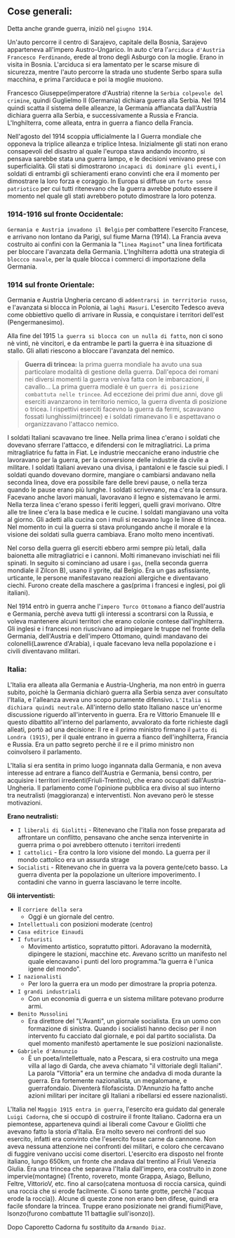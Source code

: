 ## Cose generali:
Detta anche grande guerra, iniziò nel `giugno 1914`.

Un'auto percorre il centro di Sarajevo, capitale della Bosnia, Sarajevo apparteneva all'impero Austro-Ungarico. In auto c'era l'`arciduca d'Austria Francesco Ferdinando`, erede al trono degli Asburgo con la moglie. Erano in visita in Bosnia. L'arciduca si era lamentato per le scarse misure di sicurezza, mentre l'auto percorre la strada uno studente Serbo spara sulla macchina, e prima l'arciduca e poi la moglie muoiono. 

Francesco Giuseppe(imperatore d'Austria) ritenne la `Serbia colpevole del crimine`, quindi Guglielmo II (Germania) dichiara guerra alla Serbia. Nel 1914 quindi scatta il sistema delle alleanze, la Germania affiancata dall'Austria dichiara guerra alla Serbia, e successivamente a Russia e Francia. L'Inghilterra, come alleata, entra in guerra a fianco della Francia.

Nell'agosto del 1914 scoppia ufficialmente la I Guerra mondiale che opponeva la triplice alleanza e triplice Intesa. Inizialmente gli stati non erano consapevoli del disastro al quale l'europa stava andando incontro, si pensava sarebbe stata una guerra lampo, e le decisioni venivano prese con superficialità. Gli stati si dimostrarono `incapaci di dominare gli eventi`, i soldati di entrambi gli schieramenti erano convinti che era il momento per dimostrare la loro forza e coraggio. In Europa si diffuse un `forte senso patriotico` per cui tutti ritenevano che la guerra avrebbe potuto essere il momento nel quale gli stati avrebbero potuto dimostrare la loro potenza.


### 1914-1916 sul fronte Occidentale:
`Germania e Austria invadono il Belgio` per combattere l'esercito Francese, e arrivano non lontano da Parigi, sul fiume Marna (1914). 
La Francia aveva costruito ai confini con la Germania la "`linea Maginot`" una linea fortificata per bloccare l'avanzata della Germania. 
L'Inghilterra adottà una strategia di `bloccco navale`, per la quale blocca i commerci di importazione della Germania.

### 1914 sul fronte Orientale:
Germania e Austria Ungheria cercano di `addentrarsi in terrritorio russo`, e l'avanzata si blocca in Polonia, ai `laghi Masuri`. L'esercito Tedesco aveva come obbiettivo quello di arrivare in Russia, e conquistare i territori dell'est (Pengermanesimo). 

Alla fine del 1915 `la guerra si blocca con un nulla di fatto`, non ci sono nè vinti, nè vincitori, e da entrambe le parti la guerra è ina situazione di stallo. Gli allati riescono a bloccare l'avanzata del nemico. 

>**Guerra di trincea:** la prima guerra mondiale ha avuto una sua particolare modalità di gestione della guerra. Dall'epoca dei romani nei diversi momenti la guerra veniva fatta con le imbarcazioni, il cavallo... La prima guerra modiale è un `guerra di posizione combattuta nelle trincee`. Ad eccezione dei primi due anni, dove gli eserciti avanzarono in territorio nemico, la guerra diventa di posizione o tricea. I rispettivi eserciti facevno la guerra da fermi, scavavano fossati lunghissimi(trincee) e i soldati rimanevano li e aspettavano o organizzavano l'attacco nemico.  

I soldati Italiani scavavano tre linee. Nella prima linea c'erano i soldati che dovevano sferrare l'attacco, e difendersi con le mitragliatrici.
La prima mitragliatrice fu fatta in Fiat. Le industrie meccaniche erano industrie che lavoravano per la guerra, per la conversione delle industrie da civile a militare. 
I soldati Italiani avevano una divisa, i pantaloni e le fascie sui piedi. I soldati quando dovevano dormire, mangiare o cambiarsi andavano nella seconda linea, dove era possibile fare delle brevi pause, o nella terza quando le pause erano più lunghe. I soldati scrivevano, ma c'era la censura. Facevano anche lavori manuali, lavoravano il legno e sistemavano le armi. Nella terza linea c'erano spesso i feriti leggeri, quelli gravi morivano. Oltre alle tre linee c'era la base medica e le cucine. I soldati mangiavano una volta al giorno. Gli adetti alla cucina con i muli si recavano lugo le linee di trincea. Nel momento in cui la guerra si stava prolungando anche il morale e la visione dei soldati sulla guerra cambiava. Erano molto meno incentivati.

Nel corso della guerra gli eserciti ebbero armi sempre più letali, dalla baionetta alle mitragliatrici e i cannoni. Molti rimanevano invischiati nei fili spinati. In seguito si cominciano ad usare i `gas`, (nella seconda guerra mondiale il Zilcon B), usano il yprite, dal Belgio. Era un gas asfissiante, urticante, le persone manifestavano reazioni allergiche e diventavano ciechi. Furono create della maschere a gas(prima i francesi e inglesi, poi gli italiani).

Nel 1914 entrò in guerra anche l'`impero Turco Ottomano` a fianco dell'austria e Germania, perchè aveva tutti gli interessi a scontrarsi con la Russia, e voleva mantenere alcuni territori che erano colonie contese dall'inghilterra. Gli inglesi e i francesi non riuscivano ad impiegare le truppe nel fronte della Germania, dell'Austria e dell'impero Ottomano, quindi mandavano dei colonelli(Lawrence d'Arabia), i quale facevano leva nella popolazione e i civili diventavano militari. 

### Italia:

L'Italia era alleata alla Germania e Austria-Ungheria, ma non entrò in guerra subito, poichè la Germania dichiarò guerra alla Serbia senza aver consultato l'Italia, e l'alleanza aveva uno scopo puramente difensivo. `L'Italia si dichiara quindi neutrale`. All'interno dello stato Italiano nasce un'enorme discussione riguerdo all'intervento in guerra. Era re Vittorio Emanuele III e questo dibattito all'interno del parlamento, avvalorato da forte richieste dagli alleati, portò ad una decisione: Il re e il primo ministro firmano il `patto di Londra (1915)`, per il quale entrano in guerra a fianco dell'inghilterra, Francia e Russia. Era un patto segreto perchè il re e il primo ministro non coinvolsero il parlamento. 

L'Italia si era sentita in primo luogo ingannata dalla Germania, e non aveva interesse ad entrare a fianco dell'Austria e Germania, bensì contro, per acquisire i territori irredenti(Friuli-Trentino), che erano occupati dall'Austria-Ungheria.
Il parlamento come l'opinione pubblica era diviso al suo interno tra neutralisti (maggioranza) e interventisti. Non avevano però le stesse motivazioni.


**Erano neutralisti:**
- `I liberali di Giolitti`
		- Ritenevano che l'italia non fosse preparata ad affrontare un conflitto, pensavano che anche senza intervenirte in guerra prima o poi avrebbero ottenuto i territori irredenti
-  `I cattolici`
		- Era contro la loro visione del mondo. La guerra per il mondo cattolico era un assurda strage
-  `Socialisti`
		- Ritenevano che in guerra va la povera gente/ceto basso. La guerra diventa per la popolazione un ulteriore impoverimento. I contadini che vanno in guerra lasciavano le terre incolte.

**Gli interventisti:**
- Il `corriere della sera`
	- Oggi è un giornale del centro. 
- `Intellettuali` con posizioni moderate (centro)
- `Casa editrice Einaudi`
- `I futuristi`
	- Movimento artistico, sopratutto pittori. Adoravano la modernità, dipingere le stazioni, macchine etc. Avevano scritto un manifesto nel quale elencavano i punti del loro programma."la guerra è l'unica igene del mondo". 
- `I nazionalisti`
	- Per loro la guerra era un modo per dimostrare la propria potenza. 
- `I grandi industriali`
	- Con un economia di guerra e un sistema militare potevano produrre armi.
- `Benito Mussolini`
	- Era direttore del "L'Avanti", un giornale socialista. Era un uomo con formazione di sinistra. Quando i socialisti hanno deciso per il non intervento fu cacciato dal giornale, e poi dal partito socialista. Da quel momento manifestò apertamente le sue posizioni nazionaliste.
- `Gabriele d'Annunzio`
	- È un poeta/intellettuale, nato a Pescara, si era costruito una mega villa al lago di Garda, che aveva chiamato "il vittoriale degli Italiani". La parola "Vittoria" era un termine che andadva di moda durante la guerra. Era fortemente nazionalista, un megalomane, e guerrafondaio. Diventerà filofascista. D'Annunzio ha fatto anche azioni militari per incitare gli Italiani a ribellarsi ed essere nazionalisti. 

L'Italia nel `Maggio 1915 entra in guerra`, l'esercito era guidato dal generale `Luigi Cadorna`, che si occupò di costruire il fronte Italiano. Cadorna era un piemontese, apparteneva quindi ai liberali come Cavour e Giolitti che avevano fatto la storia d'Italia. Era molto severo nei confronti del suo esercito, infatti era convinto che l'esercito fosse carne da cannone. Non aveva nessuna attenzione nei confronti dei militari, e coloro che cercavano di fuggire venivano uccisi come disertori. L'esercito era disposto nel fronte italiano, lungo 650km, un fronte che andava dal trentino al Friuli Venezia Giulia. Era una trincea che separava l'Italia dall'impero, era costruito in zone impervie(montagne) (Trento, rovereto, monte Grappa, Asiago, Belluno, Feltre, VittorioV, etc. fino al carso(catena montuosa di roccia carsica, quindi una roccia che si erode facilmente. Ci sono tante grotte, perchè l'acqua erode la roccia)). Alcune di queste zone non erano ben difese, quindi era facile sfondare la trincea. Truppe erano posizionate nei grandi fiumi(Piave, Isonzo(furono combattute 11 battaglie sull'isonzo)). 

Dopo Caporetto Cadorna fu sostituito da `Armando Diaz`.  

